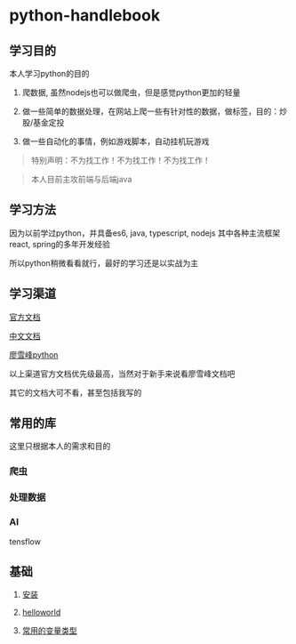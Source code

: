 # python-handlebook

## 学习目的

本人学习python的目的

1. 爬数据, 虽然nodejs也可以做爬虫，但是感觉python更加的轻量

2. 做一些简单的数据处理，在网站上爬一些有针对性的数据，做标签，目的：炒股/基金定投

3. 做一些自动化的事情，例如游戏脚本，自动挂机玩游戏

> 特别声明：不为找工作！不为找工作！不为找工作！

> 本人目前主攻前端与后端java

## 学习方法

因为以前学过python，并具备es6, java, typescript, nodejs 其中各种主流框架react, spring的多年开发经验

所以python稍微看看就行，最好的学习还是以实战为主

## 学习渠道


[官方文档](https://python.land/python-tutorial)

[中文文档](https://docs.python.org/zh-cn/3.8/tutorial/index.html)

[廖雪峰python](https://www.liaoxuefeng.com/wiki/1016959663602400)

以上渠道官方文档优先级最高，当然对于新手来说看廖雪峰文档吧

其它的文档大可不看，甚至包括我写的

## 常用的库

这里只根据本人的需求和目的

### 爬虫

### 处理数据

### AI

tensflow

## 基础

1. [安装](./docs/install.md)

2. [helloworld](./docs/hello-world.md)

3. [常用的变量类型](./docs/variable.md)